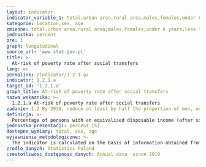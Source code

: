 ```yaml
---
layout: indicator
indicator_variable_1: total,urban area,rural area,males,females,under 6 years,less than 18 years,18-24 years,18-64 years,60 years and more,65 years and more
kategorie: location,sex, age
zmienne: total,urban area,rural area;males,females;under 6 years,less than 18 years,18-24 years,18-64 years,60 years and more,65 years and more
jednostka: percent
pre: 1
graph: longitudinal
source_url: 'www.stat.gov.pl'
title: >-
  At-risk of poverty rate after social transfers
lang: en
permalink: /indicator/1-2-1-a/
indicator: 1.2.1.a
target_id: '1.2.1.a'
graph_title: At-risk of poverty rate after social transfers
nazwa_wskaznika: >-
  1.2.1.a At-risk of poverty rate after social transfers
zadanie: 1.2 By 2030, reduce at least by half the proportion of men, women and children of all ages living in poverty in all its dimensions according to national definitions
definicja: >-
  Percentage of persons with an equivalised disposable income (after social transfers) is below the at-risk-of-poverty threshold set at 60% of the national median of equivalised disposable income.
jednostka_prezentacji: percent [%]
dostepne_wymiary: total, sex, age
wyjasnienia_metodologiczne: >-
  The indicator is calculated on the basis of information obtained from the EU-SILC survey.EU-SILC survey (European Union Statistics on Income and Living Conditions) is a constant survey (conducted every year) The subject of the EU-SILC are households and persons aged 16 and more in households. The survey is a panel study, i.e. selected group of respondents is subject to several rounds of “observation” at intervals, so that it allows to observe and analyze the changing situation, attitudes, behaviour or opinions of a surveyed group. Survey is conducted by face-to-face interview techniqueusing 2 questionnaires  one of which is used to obtain data on households, and the second to obtain data on individuals.The purpose of EU-SILC survey is to obtain information which allows the assessment of living conditions of Polish society and allows to compare them to the living conditions in other countries of European Union. This is achieved by adoption of a uniform methodology by Eurostat. At current requests of the European Union authorities, module surveys devoted to selected issue are also conducted within EU-SILC survey (that is an additional questionnaire proceeded together with the basic survey). Central Statistical Office of Poland implemented EU-SILC survey in 2005.The survey unit is a household, which is understood as the persons who may be related or unrelated, living together and maintaining themselves jointly (multi-person household). Household can also be formed by one individual maintaining himself/herself independently, regardless of whether the individual lives alone or with other persons (one-person household).Equivalent disposable income in the survey is defined as a sum of the net (after deduction of income tax prepayment, tax on income from property, social and health insurance contributions) annual monetary incomes gained by all the household members reduced by: property tax, inter-household cash transfers paid and balance of offsetting settlements with the Tax Office.For the calculation of income statistics the modified OECD equivalence scale was applied which is calculated as follows: 1 – for the first adult household member, 0.5 – for the second and each subsequent household member aged 14 and over, 0.3 – for every child in the household under 14. And thus, for instance, the extreme and relative poverty threshold for a 4-person household consisting of two adult persons and two children is 2,1 times as high as that for a 1-person household.
zrodlo_danych: Statistics Poland
czestotliwosc_dostępnosc_danych: Annual data  since 2010
---
```

